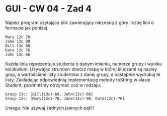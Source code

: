 # GUI - CW 04 - Zad 4

Napisz program czytający plik zawierający nieznaną z góry liczbę linii o formacie jak poniżej

    Mary 12c 78
    Jane 12c 90
    Bill 13c 68
    Kate 12c 76
    John 13c 66

Każda linia reprezentuje studenta o danym imieniu, numerze grupy i wyniku kolokwium. Używając strumieni stwórz mapę w której kluczami są nazwy grup, a wartościami listy studentów z danej grupy, a następnie wydrukuj te listy. Zakładając odpowiednią implementację metody toString w klasie Student, powinniśmy otrzymać coś w rodzaju:

    Group 13c: [Bill(13c)-68, John(13c)-66]
    Group 12c: [Mary(12c)-78, Jane(12c)-90, Kate(12c)-76]

Uwaga: Nie używaj żadnych jawnych pętli!
